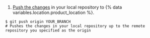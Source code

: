 1. [Push the changes](/get-started/using-git/pushing-commits-to-a-remote-repository) in your local repository to {% data variables.location.product_location %}.
  ```shell
  $ git push origin YOUR_BRANCH
  # Pushes the changes in your local repository up to the remote repository you specified as the origin
  ```
